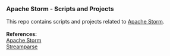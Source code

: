 <h3>Apache Storm - Scripts and Projects</h3>
This repo contains scripts and projects related to <a href="http://storm.apache.org/">Apache Storm</a>.
<br>
<br><b>References:</b>
<br><a href="http://storm.apache.org/">Apache Storm</a>
<br><a href="http://streamparse.readthedocs.io/en/stable/quickstart.html">Streamparse</a>
<br>
